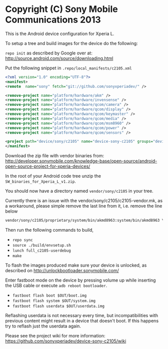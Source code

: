 Copyright (C) Sony Mobile Communications 2013
=============================================

This is the Android device configuration for Xperia L.

To setup a tree and build images for the device do the following:

`repo init` as described by Google over at:
http://source.android.com/source/downloading.html

Put the following snippet in `.repo/local_manifests/c2105.xml`

```xml
<?xml version="1.0" encoding="UTF-8"?>
<manifest>
<remote  name="sony" fetch="git://github.com/sonyxperiadev/" />

<remove-project name="platform/hardware/akm" />
<remove-project name="platform/hardware/invensense" />
<remove-project name="platform/hardware/qcom/camera" />
<remove-project name="platform/hardware/qcom/display" />
<remove-project name="platform/hardware/qcom/keymaster" />
<remove-project name="platform/hardware/qcom/media" />
<remove-project name="platform/hardware/qcom/msm8960" />
<remove-project name="platform/hardware/qcom/power" />
<remove-project name="platform/hardware/qcom/sensors" />

<project path="device/sony/c2105" name="device-sony-c2105" groups="device" remote="sony" revision="master" />
</manifest>
```

Download the zip file with vendor binaries from:
http://developer.sonymobile.com/knowledge-base/open-source/android-open-source-project-for-xperia-devices/

In the root of your Android code tree unzip the `SW_binaries_for_Xperia_L_v1.zip`.

You should now have a directory named `vendor/sony/c2105` in your tree.

Currently there is an issue with the vendor/sony/c2105/c2105-vendor.mk, as a workaround, 
please simple remove the last line from it, i.e. remove the line below

```xml
vendor/sony/c2105/proprietary/system/bin/akmd8963:system/bin/akmd8963 \
```

Then run the following commands to build,

* `repo sync`
* `source ./build/envsetup.sh`
* `lunch full_c2105-userdebug`
* `make`

To flash the images produced make sure your device is unlocked, as described on
http://unlockbootloader.sonymobile.com/

Enter fastboot mode on the device by pressing volume up while inserting the USB
cable or execute `adb reboot bootloader`.

* `fastboot flash boot $OUT/boot.img`
* `fastboot flash system $OUT/system.img`
* `fastboot flash userdata $OUT/userdata.img`

Reflashing userdata is not necessary every time, but incompatibilities with
previous content might result in a device that doesn't boot. If this happens
try to reflash just the userdata again.

Please see the project wiki for more information:
https://github.com/sonyxperiadev/device-sony-c2105/wiki
